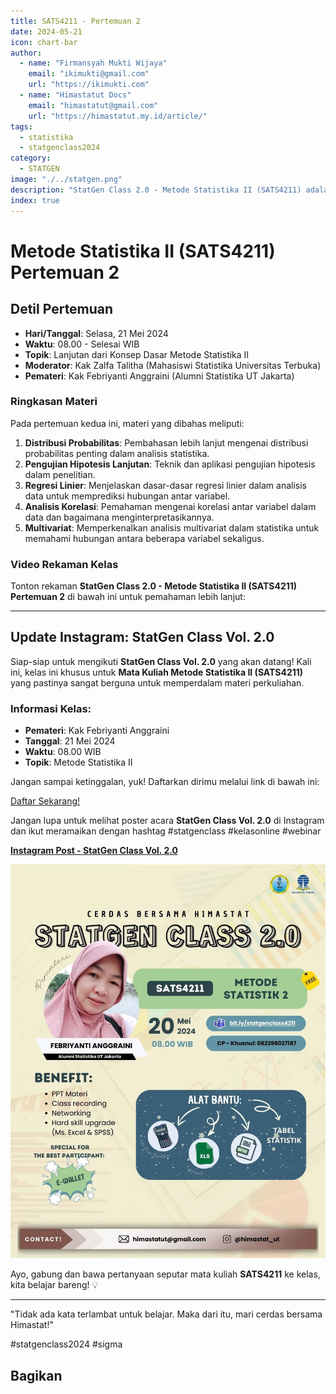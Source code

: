 ```yaml
---
title: SATS4211 - Pertemuan 2
date: 2024-05-21
icon: chart-bar
author:
  - name: "Firmansyah Mukti Wijaya"
    email: "ikimukti@gmail.com"
    url: "https://ikimukti.com"
  - name: "Himastatut Docs"
    email: "himastatut@gmail.com"
    url: "https://himastatut.my.id/article/"
tags:
  - statistika
  - statgenclass2024
category: 
  - STATGEN
image: "./../statgen.png"
description: "StatGen Class 2.0 - Metode Statistika II (SATS4211) adalah program untuk memperkenalkan mahasiswa pada konsep dasar metode statistika dan aplikasinya dalam analisis data."
index: true
--- 
```


# Metode Statistika II (SATS4211) Pertemuan 2

## Detil Pertemuan

- **Hari/Tanggal**: Selasa, 21 Mei 2024  
- **Waktu**: 08.00 - Selesai WIB  
- **Topik**: Lanjutan dari Konsep Dasar Metode Statistika II  
- **Moderator**: Kak Zalfa Talitha (Mahasiswi Statistika Universitas Terbuka)  
- **Pemateri**: Kak Febriyanti Anggraini (Alumni Statistika UT Jakarta)

### Ringkasan Materi
Pada pertemuan kedua ini, materi yang dibahas meliputi:
1. **Distribusi Probabilitas**: Pembahasan lebih lanjut mengenai distribusi probabilitas penting dalam analisis statistika.
2. **Pengujian Hipotesis Lanjutan**: Teknik dan aplikasi pengujian hipotesis dalam penelitian.
3. **Regresi Linier**: Menjelaskan dasar-dasar regresi linier dalam analisis data untuk memprediksi hubungan antar variabel.
4. **Analisis Korelasi**: Pemahaman mengenai korelasi antar variabel dalam data dan bagaimana menginterpretasikannya.
5. **Multivariat**: Memperkenalkan analisis multivariat dalam statistika untuk memahami hubungan antara beberapa variabel sekaligus.

### Video Rekaman Kelas
Tonton rekaman **StatGen Class 2.0 - Metode Statistika II (SATS4211) Pertemuan 2** di bawah ini untuk pemahaman lebih lanjut:

<VidStack  
  src="https://www.youtube.com/watch?v=GtR8UDyYmXk"  
  title="StatGen Class 2.0 - Metode Statistika II (SATS4211) Pertemuan 2"
/>

--- 

## Update Instagram: StatGen Class Vol. 2.0

Siap-siap untuk mengikuti **StatGen Class Vol. 2.0** yang akan datang! Kali ini, kelas ini khusus untuk **Mata Kuliah Metode Statistika II (SATS4211)** yang pastinya sangat berguna untuk memperdalam materi perkuliahan.

### Informasi Kelas:

- **Pemateri**: Kak Febriyanti Anggraini
- **Tanggal**: 21 Mei 2024
- **Waktu**: 08.00 WIB
- **Topik**: Metode Statistika II

Jangan sampai ketinggalan, yuk! Daftarkan dirimu melalui link di bawah ini:

[Daftar Sekarang!](https://bit.ly/statgenclass4211)

Jangan lupa untuk melihat poster acara **StatGen Class Vol. 2.0** di Instagram dan ikut meramaikan dengan hashtag #statgenclass #kelasonline #webinar

[**Instagram Post - StatGen Class Vol. 2.0**](https://www.instagram.com/p/C7JSMrUyJXT/?img_index=1)

![StatGen Class 2.0 Poster](pertemuan-2-image.png)

Ayo, gabung dan bawa pertanyaan seputar mata kuliah **SATS4211** ke kelas, kita belajar bareng! 💡

--- 

"Tidak ada kata terlambat untuk belajar. Maka dari itu, mari cerdas bersama Himastat!"

#statgenclass2024 #sigma


## Bagikan
<Share colorful />
<GitContributors />
<GitChangelog />
